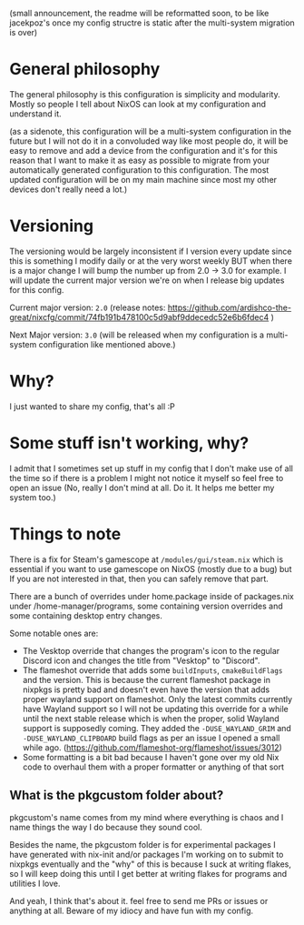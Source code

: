 (small announcement, the readme will be reformatted soon, to be like jacekpoz's once my config structre is static after the multi-system migration is over)

# General philosophy

The general philosophy is this configuration is simplicity and modularity. Mostly so people I tell about NixOS can look at my configuration and understand it.


(as a sidenote, this configuration will be a multi-system configuration in the future but I will not do it in a convoluded way like most people do, it will be easy to remove and add a device from the configuration and it's for this reason that I want to make it as easy as possible to migrate from your automatically generated configuration to this configuration. The most updated configuration will be on my main machine since most my other devices don't really need a lot.)

# Versioning

The versioning would be largely inconsistent if I version every update since this is something I modify daily or at the very worst weekly BUT when there is a major change I will bump the number up from 2.0 -> 3.0 for example. I will update the current major version we're on when I release big updates for this config.

Current major version: `2.0` (release notes: https://github.com/ardishco-the-great/nixcfg/commit/74fb191b478100c5d9abf9ddecedc52e6b6fdec4 )

Next Major version: `3.0` (will be released when my configuration is a multi-system configuration like mentioned above.)

# Why?

I just wanted to share my config, that's all :P

# Some stuff isn't working, why?

I admit that I sometimes set up stuff in my config that I don't make use of all the time so if there is a problem I might not notice it myself so feel free to open an issue (No, really I don't mind at all. Do it. It helps me better my system too.)

# Things to note

There is a fix for Steam's gamescope at ``/modules/gui/steam.nix`` which is essential if you want to use gamescope on NixOS (mostly due to a bug) but If you are not interested in that, then you can safely remove that part.

There are a bunch of overrides under home.package inside of packages.nix under /home-manager/programs, some containing version overrides and some containing desktop entry changes.

Some notable ones are:

- The Vesktop override that changes the program's icon to the regular Discord icon and changes the title from "Vesktop" to "Discord".
- The flameshot override that adds some `buildInputs`, `cmakeBuildFlags` and the version. This is because the current flameshot package in nixpkgs is pretty bad and doesn't even have the version that adds proper wayland support on flameshot. Only the latest commits currently have Wayland support so I will not be updating this override for a while until the next stable release which is when the proper, solid Wayland support is supposedly coming. They added the `-DUSE_WAYLAND_GRIM` and `-DUSE_WAYLAND_CLIPBOARD` build flags as per an issue I opened a small while ago. (https://github.com/flameshot-org/flameshot/issues/3012)
- Some formatting is a bit bad because I haven't gone over my old Nix code to overhaul them with a proper formatter or anything of that sort

## What is the pkgcustom folder about?

pkgcustom's name comes from my mind where everything is chaos and I name things the way I do because they sound cool.

Besides the name, the pkgcustom folder is for experimental packages I have generated with nix-init and/or packages I'm working on to submit to nixpkgs eventually and the "why" of this is because I suck at writing flakes, so I will keep doing this until I get better at writing flakes for programs and utilities I love.

And yeah, I think that's about it. feel free to send me PRs or issues or anything at all. Beware of my idiocy and have fun with my config.
